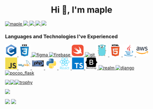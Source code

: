 <h1 align="center">Hi 👋, I'm maple</h1>

<p align="left"> 
  <a href="https://github.com/maple-fm/maple-fm/">
    <img src="https://komarev.com/ghpvc/?username=maple-fm" alt="maple" />
  </a>
  <a href="http://twitter.com/25maplen">
    <img height="20" src="https://img.shields.io/twitter/follow/25maplen?label=twitter&style=social" />
  </a>
  <a href="https://github.com/maple-fm">
    <img height="20" src="https://img.shields.io/github/followers/maple-fm?label=follow&logo=github&style=flat" />
  </a>
  <a href="http://qiita.com/maple-fm">
    <img height="20" src="https://qiita-badge.apiapi.app/s/maple-fm/contributions.svg" />
  </a>
  <a href="http://qiita.com/maple-fm">
    <img height="20" src="https://qiita-badge.apiapi.app/s/maple-fm/posts.svg" />
  </a>
</p>

<div>
  <h3 align="left">Languages and Technologies I've Experienced</h3>
  <p align="left">
    <a href="https://www.cprogramming.com/" target="_blank" rel="noreferrer"> 
      <img src="https://raw.githubusercontent.com/devicons/devicon/master/icons/c/c-original.svg" alt="c" width="40" height="40"/>
    </a> 
    <a href="https://www.w3schools.com/css/" target="_blank" rel="noreferrer"> 
      <img src="https://raw.githubusercontent.com/devicons/devicon/master/icons/css3/css3-original-wordmark.svg" alt="css3" width="40" height="40"/> 
    </a>
    <a href="https://www.figma.com/" target="_blank" rel="noreferrer"> 
      <img src="https://www.vectorlogo.zone/logos/figma/figma-icon.svg" alt="figma" width="40" height="40"/>
    </a> 
    <a href="https://firebase.google.com/" target="_blank" rel="noreferrer"> 
      <img src="https://www.vectorlogo.zone/logos/firebase/firebase-icon.svg" alt="firebase" width="40" height="40"/>
    </a> 
    <a href="https://www.apple.com/jp/swift/" target="_blank" rel="noreferrer"> 
      <img src="https://raw.githubusercontent.com/devicons/devicon/master/icons/swift/swift-original.svg" alt="Swift" width="40" height="40"/> 
    </a> 
    <a href="https://git-scm.com/" target="_blank" rel="noreferrer"> 
      <img src="https://www.vectorlogo.zone/logos/git-scm/git-scm-icon.svg" alt="git" width="40" height="40"/> 
    </a>
    <a href="https://golang.org" target="_blank" rel="noreferrer"> 
      <img src="https://raw.githubusercontent.com/devicons/devicon/master/icons/go/go-original.svg" alt="go" width="40" height="40"/> 
    </a> 
    <a href="https://www.w3.org/html/" target="_blank" rel="noreferrer"> 
      <img src="https://raw.githubusercontent.com/devicons/devicon/master/icons/html5/html5-original-wordmark.svg" alt="html5" width="40" height="40"/> 
    </a> 
    <a href="https://www.java.com" target="_blank" rel="noreferrer">
      <img src="https://raw.githubusercontent.com/devicons/devicon/master/icons/java/java-original.svg" alt="java" width="40" height="40"/>
    </a> 
    <a href="https://aws.amazon.com" target="_blank" rel="noreferrer"> 
      <img src="https://raw.githubusercontent.com/devicons/devicon/master/icons/amazonwebservices/amazonwebservices-original-wordmark.svg" alt="aws" width="40" height="40"/>
    </a>
    <a href="https://developer.mozilla.org/en-US/docs/Web/JavaScript" target="_blank" rel="noreferrer">
      <img src="https://raw.githubusercontent.com/devicons/devicon/master/icons/javascript/javascript-original.svg" alt="javascript" width="40" height="40"/> 
    </a> 
    <a href="https://www.mysql.com/" target="_blank" rel="noreferrer">
      <img src="https://raw.githubusercontent.com/devicons/devicon/master/icons/mysql/mysql-original-wordmark.svg" alt="mysql" width="40" height="40"/> 
    </a>
    <a href="https://www.php.net" target="_blank" rel="noreferrer"> 
      <img src="https://raw.githubusercontent.com/devicons/devicon/master/icons/php/php-original.svg" alt="php" width="40" height="40"/> 
    </a> 
    <a href="https://www.python.org" target="_blank" rel="noreferrer"> 
      <img src="https://raw.githubusercontent.com/devicons/devicon/master/icons/python/python-original.svg" alt="python" width="40" height="40"/> 
    </a> 
    <a href="https://reactjs.org/" target="_blank" rel="noreferrer"> 
      <img src="https://raw.githubusercontent.com/devicons/devicon/master/icons/react/react-original-wordmark.svg" alt="react" width="40" height="40"/> 
    </a>
    <a href="https://www.typescriptlang.org/" target="_blank" rel="noreferrer"> 
      <img src="https://raw.githubusercontent.com/devicons/devicon/master/icons/typescript/typescript-original.svg" alt="typescript" width="40" height="40"/> 
    </a> 
    <a href="https://getbootstrap.jp/" target="_blank" rel="noreferrer"> 
      <img src="https://raw.githubusercontent.com/devicons/devicon/master/icons/bootstrap/bootstrap-plain-wordmark.svg" alt="bootstrap" width="40" height="40"/> 
    </a> 
    <a href="https://www.mongodb.com/docs/realm-legacy/jp/products/realm-database.html" target="_blank" rel="noreferrer"> 
      <img src="https://raw.githubusercontent.com/bestofjs/bestofjs-webui/8665e8c267a0215f3159df28b33c365198101df5/public/logos/realm.svg" alt="realm" width="40" height="40"/> 
    </a> 
    <a href="https://www.djangoproject.com/" target="_blank" rel="noreferrer"> 
      <img src="https://cdn.worldvectorlogo.com/logos/django.svg" alt="django" width="40" height="40"/> 
    </a> 
    <a href="https://flask.palletsprojects.com/en/2.2.x/" target="_blank" rel="noreferrer"> 
      <img src="https://www.vectorlogo.zone/logos/pocoo_flask/pocoo_flask-icon.svg" alt="pocoo_flask" width="40" height="40"/> 
    </a> 
  </p>
</div>

<div>
<a href="https://github.com/anuraghazra/github-readme-stats">
  <img align="left" src="https://github-readme-stats.vercel.app/api/top-langs/?username=maple-fm&show_icons=true&theme=tokyonight&count_private=true" />
</a>
<a href="https://github.com/anuraghazra/github-readme-stats">
  <img align="left" src="https://github-readme-stats.vercel.app/api?username=maple-fm&count_private=true&show_icons=true&theme=tokyonight&line_height=40" />
</a>
</div>

[![trophy](https://github-profile-trophy.vercel.app/?username=maple-fm&theme=gruvbox)](https://github.com/ryo-ma/github-profile-trophy)
<!-- [![](https://raw.githubusercontent.com/maple-fm/maple-fm/master/profile-summary-card-output/dracula/0-profile-details.svg)](https://github.com/vn7n24fzkq/github-profile-summary-cards)
[![](https://raw.githubusercontent.com/maple-fm/maple-fm/master/profile-summary-card-output/dracula/1-repos-per-language.svg)](https://github.com/vn7n24fzkq/github-profile-summary-cards)
[![](https://raw.githubusercontent.com/maple-fm/maple-fm/master/profile-summary-card-output/dracula/2-most-commit-language.svg)](https://github.com/vn7n24fzkq/github-profile-summary-cards) -->
![](https://github-profile-summary-cards.vercel.app/api/cards/profile-details?username=maple-fm&theme=dracula)

[![](https://activity-graph.herokuapp.com/graph?username=maple-fm&theme=github)](https://activity-graph.herokuapp.com/graph?username=maple-fm&theme=github)
[![](https://github-readme-streak-stats.herokuapp.com/?user=maple-fm&theme=dark)](https://github-readme-streak-stats.herokuapp.com/?user=maple-fm&theme=dark)
